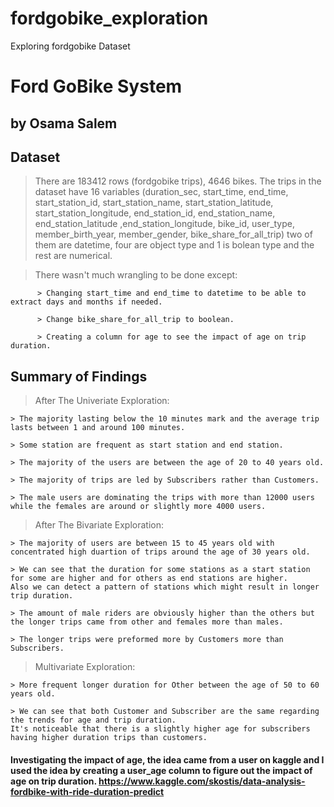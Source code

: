 # fordgobike_exploration
Exploring fordgobike Dataset
# Ford GoBike System
## by Osama Salem


## Dataset

> There are 183412 rows (fordgobike trips), 4646 bikes. The trips in the dataset have 16 variables (duration_sec, start_time, end_time, start_station_id, start_station_name, start_station_latitude, start_station_longitude, end_station_id, end_station_name, end_station_latitude ,end_station_longitude, bike_id, user_type, member_birth_year, member_gender, bike_share_for_all_trip) two of them are datetime, four are object type and 1 is bolean type and the rest are numerical.

> There wasn't much wrangling to be done except:

          > Changing start_time and end_time to datetime to be able to extract days and months if needed.
          
          > Change bike_share_for_all_trip to boolean.
          
          > Creating a column for age to see the impact of age on trip duration.


## Summary of Findings

> After The Univeriate Exploration:

    > The majority lasting below the 10 minutes mark and the average trip lasts between 1 and around 100 minutes.
    
    > Some station are frequent as start station and end station.
    
    > The majority of the users are between the age of 20 to 40 years old.
    
    > The majority of trips are led by Subscribers rather than Customers.
    
    > The male users are dominating the trips with more than 12000 users while the females are around or slightly more 4000 users.

> After The Bivariate Exploration:

    > The majority of users are between 15 to 45 years old with concentrated high duartion of trips around the age of 30 years old.
    
    > We can see that the duration for some stations as a start station for some are higher and for others as end stations are higher.
    Also we can detect a pattern of stations which might result in longer trip duration.
    
    > The amount of male riders are obviously higher than the others but the longer trips came from other and females more than males.
    
    > The longer trips were preformed more by Customers more than Subscribers.

> Multivariate Exploration:
    
    > More frequent longer duration for Other between the age of 50 to 60 years old.
    
    > We can see that both Customer and Subscriber are the same regarding the trends for age and trip duration.
    It's noticeable that there is a slightly higher age for subscribers having higher duration trips than customers.
    

#### Investigating the impact of age, the idea came from a user on kaggle and I used the idea by creating a user_age column to figure out the impact of age on trip duration. https://www.kaggle.com/skostis/data-analysis-fordbike-with-ride-duration-predict

